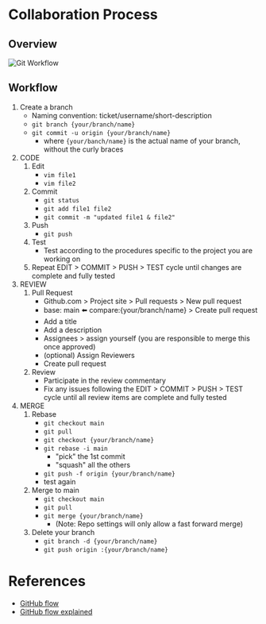 
# Collaboration Process
## Overview
![Git Workflow](https://github.com/andylytical/stackedit/blob/access/ctt-222/Git%20Workflow.png)
## Workflow
1. Create a branch
    * Naming convention: ticket/username/short-description
    * `git branch {your/branch/name}`
    * `git commit -u origin {your/branch/name}`
      * where `{your/banch/name}` is the actual name of your branch, without the curly braces
1. CODE
	1. Edit
	   * `vim file1`
	   * `vim file2`
	1. Commit
	   * `git status`
	   * `git add file1 file2`
	   * `git commit -m "updated file1 & file2"`
	1. Push
	   * `git push`
	1. Test
	   * Test according to the procedures specific to the project you are working on
	1. Repeat EDIT > COMMIT > PUSH > TEST cycle until changes are complete and fully tested
1. REVIEW
   1. Pull Request
      * Github.com > Project site > Pull requests > New pull request
      * base: main :arrow_left: compare:{your/branch/name} > Create pull request
      * Add a title
      * Add a description
      * Assignees > assign yourself (you are responsible to merge this once approved)
      * (optional) Assign Reviewers
      * Create pull request
   1. Review
      * Participate in the review commentary
      * Fix any issues following the EDIT > COMMIT > PUSH > TEST cycle until all review items are complete and fully tested
1. MERGE
   1. Rebase
      * `git checkout main`
      * `git pull`
      * `git checkout {your/branch/name}`
      * `git rebase -i main`
        * "pick" the 1st commit
        * "squash" all the others
      * `git push -f origin {your/branch/name}`
      * test again
   1. Merge to main
      * `git checkout main`
      * `git pull`
      * `git merge {your/branch/name}`
        * (Note: Repo settings will only allow a fast forward merge)
   1. Delete your branch
      * `git branch -d {your/branch/name}`
      * `git push origin :{your/branch/name}`

# References
* [GitHub flow](https://docs.github.com/en/get-started/using-github/github-flow)
* [GitHub flow explained](https://scottchacon.com/2011/08/31/github-flow/)
<!--stackedit_data:
eyJoaXN0b3J5IjpbMTMwNzM0NDU1NiwtMTQxMTA4MjkyOCwtNT
UyNDg1NDUzLDM4OTgzNjM1MSwyMDM4ODQ0MjIwLC05NzczMjIy
MDMsLTE2MzUwNjgwMTcsMjkxNDI3MDcxLDU0MzExNjc1NSwtMz
c5NTQzMTk0LC0yMDg4NzQ2NjEyLC0zMzI0NTUzNjNdfQ==
-->